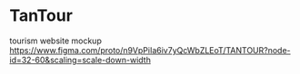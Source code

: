 # TanTour
tourism website mockup https://www.figma.com/proto/n9VpPiIa6iv7yQcWbZLEoT/TANTOUR?node-id=32-60&scaling=scale-down-width


